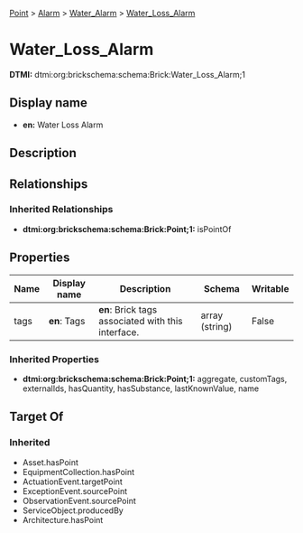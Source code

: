 [Point](../../Point.md) > [Alarm](../Alarm.md) > [Water_Alarm](Water_Alarm.md) > [Water_Loss_Alarm](.)
# Water_Loss_Alarm
**DTMI:** dtmi:org:brickschema:schema:Brick:Water_Loss_Alarm;1
## Display name
- **en:** Water Loss Alarm
## Description
## Relationships
### Inherited Relationships
* **dtmi:org:brickschema:schema:Brick:Point;1:** isPointOf
## Properties
|Name|Display name|Description|Schema|Writable|
|-|-|-|-|-|
|tags|**en**: Tags|**en**: Brick tags associated with this interface.|array (string)|False|
### Inherited Properties
* **dtmi:org:brickschema:schema:Brick:Point;1:** aggregate, customTags, externalIds, hasQuantity, hasSubstance, lastKnownValue, name
## Target Of
### Inherited
* Asset.hasPoint
* EquipmentCollection.hasPoint
* ActuationEvent.targetPoint
* ExceptionEvent.sourcePoint
* ObservationEvent.sourcePoint
* ServiceObject.producedBy
* Architecture.hasPoint
